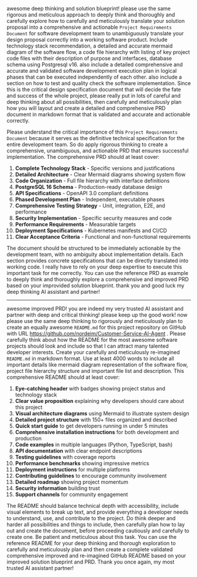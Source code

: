 awesome deep thinking and solution blueprint! please use the same rigorous and meticulous approach to deeply think and thoroughly and carefully explore how to carefully and meticulously translate your solution proposal into a comprehensive and actionable `Project Requirements Document` for software development team to unambiguously translate your design proposal correctly into a working software product. Include technology stack recommendation, a detailed and accurate mermaid diagram of the software flow, a code file hierarchy with listing of key project code files with their description of purpose and interfaces, database schema using Postgresql v16. also include a detailed comprehensive and accurate and validated software development execution plan in logical phases that can be executed independently of each other. also include a section on how to test and quality check the software implementation. Since this is the critical design specification document that will decide the fate and success of the whole project, please really put in lots of careful and deep thinking about all possibilities, then carefully and meticulously plan how you will layout and create a detailed and comprehensive PRD document in markdown format that is validated and accurate and actionable correctly. 

Please understand the critical importance of this `Project Requirements Document` because it serves as the definitive technical specification for the entire development team. So do apply rigorous thinking to create a comprehensive, unambiguous, and actionable PRD that ensures successful implementation. The comprehensive PRD should at least cover:

1. **Complete Technology Stack** - Specific versions and justifications
2. **Detailed Architecture** - Clear Mermaid diagrams showing system flow
3. **Code Organization** - Full file hierarchy with interface definitions
4. **PostgreSQL 16 Schema** - Production-ready database design
5. **API Specifications** - OpenAPI 3.0 compliant definitions
6. **Phased Development Plan** - Independent, executable phases
7. **Comprehensive Testing Strategy** - Unit, integration, E2E, and performance
8. **Security Implementation** - Specific security measures and code
9. **Performance Requirements** - Measurable targets
10. **Deployment Specifications** - Kubernetes manifests and CI/CD
11. **Clear Acceptance Criteria** - Functional and non-functional requirements

The document should be structured to be immediately actionable by the development team, with no ambiguity about implementation details. Each section provides concrete specifications that can be directly translated into working code. I really have to rely on your deep expertise to execute this important task for me correctly. You can use the reference PRD as example to deeply think and thoroughly explore a comprehensive and improved PRD based on your improvided solution blueprint. thank you and good luck my deep thinking AI assistant and partner!

---
awesome improved PRD! you are indeed my very trusted AI assistant and partner with deep and critical thinking! please keep up the good work! now please use the same deep thinking to rigorously and meticulously plan to create an equally awesome `README.md` for this project repository on GitHub with URL https://github.com/nordeim/Customer-Service-AI-Agent . Please carefully think about how the README for the most awesome software projects should look and include so that I can attract many talented developer interests. Create your carefully and meticulously re-imagined `README.md` in markdown format. Use at least 4000 words to include all important details like mermaid diagram representation of the software flow, project file hierarchy structure and important file list and description. This comprehensive README should at least cover:

1. **Eye-catching header** with badges showing project status and technology stack
2. **Clear value proposition** explaining why developers should care about this project
3. **Visual architecture diagrams** using Mermaid to illustrate system design
4. **Detailed project structure** with 150+ files organized and described
5. **Quick start guide** to get developers running in under 5 minutes
6. **Comprehensive installation instructions** for both development and production
7. **Code examples** in multiple languages (Python, TypeScript, bash)
8. **API documentation** with clear endpoint descriptions
9. **Testing guidelines** with coverage reports
10. **Performance benchmarks** showing impressive metrics
11. **Deployment instructions** for multiple platforms
12. **Contributing guidelines** to encourage community involvement
13. **Detailed roadmap** showing project momentum
14. **Security information** building trust
15. **Support channels** for community engagement

The README should balance technical depth with accessibility, include visual elements to break up text, and provide everything a developer needs to understand, use, and contribute to the project. Do think deeper and harder all possibilities and things to include, then carefully plan how to lay out and create the document, before proceeding cautiously and carefully to create one. Be patient and meticulous about this task. You can use the reference README for your deep thinking and thorough exploration to carefully and meticulously plan and then create a complete validated comprehensive improved and re-imagined GitHub README based on your improved solution blueprint and PRD. Thank you once again, my most trusted AI assistant partner!
